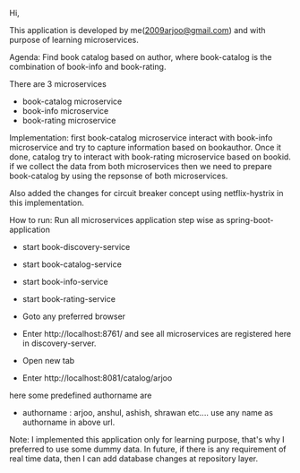 Hi,

This application is developed by me(2009arjoo@gmail.com) and with purpose of learning microservices.

Agenda:
Find book catalog based on author,
where book-catalog is the combination of book-info and book-rating.

There are 3 microservices
- book-catalog microservice
- book-info microservice
- book-rating microservice


Implementation:
first book-catalog microservice interact with book-info microservice and try to capture
information based on bookauthor. Once it done, catalog try to interact with book-rating
microservice based on bookid. if we collect the data from both microservices then we need to prepare book-catalog by using the repsonse of both microservices.

Also added the changes for circuit breaker concept using netflix-hystrix in this implementation.


How to run:
Run all microservices application step wise as spring-boot-application
- start book-discovery-service
- start book-catalog-service
- start book-info-service
- start book-rating-service


- Goto any preferred browser
- Enter http://localhost:8761/ and see all microservices are registered here in discovery-server.
- Open new tab
- Enter http://localhost:8081/catalog/arjoo

here some predefined authorname are
- authorname : arjoo, anshul, ashish, shrawan etc.... use any name as authorname in above url.

Note:
I implemented this application only for learning purpose, that's why I preferred to use some dummy data.
In future, if there is any requirement of real time data, then I can add database changes at repository layer.
